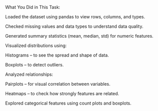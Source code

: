 What You Did in This Task:

Loaded the dataset using pandas to view rows, columns, and types.

Checked missing values and data types to understand data quality.

Generated summary statistics (mean, median, std) for numeric features.

Visualized distributions using:

Histograms – to see the spread and shape of data.

Boxplots – to detect outliers.

Analyzed relationships:

Pairplots – for visual correlation between variables.

Heatmaps – to check how strongly features are related.

Explored categorical features using count plots and boxplots.
